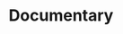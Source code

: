---
layout: layouts/taxonomy.njk
title: Documentary
description: Posts from category Documentary
pagination:
  data: readyPosts.category.documentary
  size: 10
permalink: "category/documentary{% if pagination.pageNumber > 0 %}/{{ pagination.pageNumber | plus: 1 }}{% endif %}/"
taxonomy: Category
---